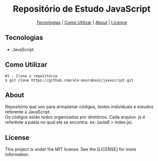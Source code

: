 <h1 align="center">Repositório de Estudo JavaScript</h1>

<p align="center">
  <a href="#technology">Tecnologias</a> | 
  <a href="#c-utilizar">Como Utilizar</a> |
  <a href="#about">About</a> |
  <a href="#license">Licence</a> 
</p>

<h2 id="technology">Tecnologias</h2>
<ul>
  <li>JavaScript</li>
</ul>

<h2 id="c-utilizar">Como Utilizar</h2>

```
#1 - Clone o repositório
$ git clone https://github.com/ale-mouraboni/javascript.git
```

<h2 id="about">About</h2>
<p>Repositório que uso para armazenar códigos, testes individuais e estudos referente a JavaScript.
</br>
Os códigos estão todos organizados por diretórios. Cada arquivo .js é referênte a pasta no qual ele se encontra. ex: (aula8 > index.js).
</p>

<h2 id="license">License</h2>
<p>This project is under the MIT license. See the [LICENSE] for more information.
</p>